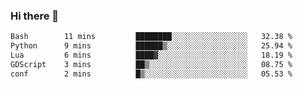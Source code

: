 ### Hi there 👋

<!--
**gustavkrist/gustavkrist** is a ✨ _special_ ✨ repository because its `README.md` (this file) appears on your GitHub profile.

Here are some ideas to get you started:

- 🔭 I’m currently working on ...
- 🌱 I’m currently learning ...
- 👯 I’m looking to collaborate on ...
- 🤔 I’m looking for help with ...
- 💬 Ask me about ...
- 📫 How to reach me: ...
- 😄 Pronouns: ...
- ⚡ Fun fact: ...
-->

<!--START_SECTION:waka-->

```txt
Bash        11 mins         ████████░░░░░░░░░░░░░░░░░   32.38 %
Python      9 mins          ██████▒░░░░░░░░░░░░░░░░░░   25.94 %
Lua         6 mins          ████▓░░░░░░░░░░░░░░░░░░░░   18.19 %
GDScript    3 mins          ██▒░░░░░░░░░░░░░░░░░░░░░░   08.75 %
conf        2 mins          █▒░░░░░░░░░░░░░░░░░░░░░░░   05.53 %
```

<!--END_SECTION:waka-->
